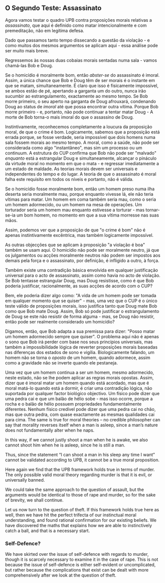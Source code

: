 ## O Segundo Teste: Assassinato

Agora vamos testar o quadro UPB contra proposições morais relativas a *assassinato*, que aqui é definido como matar intencionalmente e com premeditação, não em legítima defesa.

Dado que passamos tanto tempo dissecando a questão da violação - e como muitos dos mesmos argumentos se aplicam aqui - essa análise pode ser muito mais breve.

Regressemos às nossas duas cobaias morais sentadas numa sala - vamos chamá-las Bob e Doug.

Se o homicídio é moralmente bom, então *abster-se* do assassinato é imoral. Assim, a única chance que Bob e Doug têm de ser morais é o instante em que se matam, simultaneamente. É claro que isso é fisicamente impossível, se ambos estão de pé, apertando a garganta um do outro, nunca irão sucumbir ao estrangulamento, exactamente ao mesmo tempo. Se Bob morre primeiro, o seu aperto na garganta de Doug afrouxará, condenando Doug ao status de *imoral* até que possa encontrar outra vítima. Porque Bob morre primeiro - e, portanto, não pode continuar a tentar matar Doug - A morte de Bob torna-o mais imoral do que o assassino de Doug.

Instintivamente, reconhecemos completamente a loucura da proposição moral, de que o crime é bom. Logicamente, sabemos que a proposição está errada porque, se fosse verdade, seria impossível que dois homens numa sala fossem morais ao mesmo tempo. A moral, como a saúde, não pode ser considerada como algo "instantâneo", mas sim um processo ou um continuum. A estrutura do CUP confirma que Bob não pode ser "malvado" *enquanto* está a estrangular Doug e simultaneamente, alcançar o pináculo da virtude moral no momento em que o mata - e regressar imediatamente a um estado de maldade. As teorias morais devem ser universais e independentes do tempo e do lugar. A teoria de que o assassinato é moral falha este requisito em todos os níveis e portanto, não é válida.

Se o homicídio fosse moralmente bom, então um homem preso numa ilha deserta seria moralmente mau, porque enquanto vivesse lá, ele não teria vítimas para matar. Um homem em coma também seria mau, como o seria um homem adormecido, ou um homem na mesa de operações. Um torturador seria um homem mau enquanto estivesse a torturar - mas tornar-se-ia um bom homem, no momento em que a sua vítima morresse nas suas mãos.

Assim, podemos ver que a proposição de que "o crime é bom" não é apenas instintivamente excêntrica, mas também logicamente impossível.

As outras objecções que se aplicam à proposição "a violação é boa" também se usam aqui. O homicídio não pode ser moralmente neutro, já que os julgamentos ou acções moralmente neutros não podem ser impostos aos demais pela força e o assassinato, por definição, é infligido a outro, à força.

Também existe uma contradição básica envolvida em qualquer justificação universal para o acto de assassinato, assim como havia no acto de violação. Se Bob tentasse estrangular Doug, mas Doug resistisse, como é que Bob poderia justificar, racionalmente, as suas acções de acordo com o CUP?

Bem, ele poderia dizer algo como: "A vida de um homem pode ser tomada em qualquer momento que se quiser" - mas, uma vez que o CUP é o único teste válido de proposições morais, isso justifica tanto que Doug mate Bob como que Bob mate Doug. Assim, Bob só pode justificar o estrangulamento de Doug se este não resistir de forma alguma - mas, se Doug não resistir, então pode ser realmente considerado um homicídio?

Digamos, então, que Bob adapta a sua premissa para dizer: "Posso matar um homem adormecido sempre que quiser". O problema aqui não é apenas o sono que Bob irá perder com base nos seus princípios universais, mas também a impossibilidade lógica de reverter proposições morais baseadas nas diferenças dos estados de sono e vigília. Biologicamente falando, um homem não se torna o *oposto* de um homem, quando adormece, assim como a gravidade não se inverte quando ele pestaneja.

Uma vez que um homem continua a ser um homem, mesmo adormecido, neste estado, não se lhe podem aplicar as regras morais opostas. Assim, dizer que é imoral matar um homem quando está acordado, mas que é moral matá-lo quando está a dormir, é criar uma contradição lógica, não suportada por qualquer factor biológico objectivo. Um físico pode dizer que uma pedra cai e que um balão de hélio sobe - mas isso ocorre, porque a rocha e o balão de hélio possuem propriedades fundamentalmente diferentes. Nenhum físico credível pode dizer que uma pedra cai no chão, mas que outra pedra, com quase exactamente as mesmas qualidades cai para cima. The same is true for moral theories – no credible philosopher can say that morality reverses itself when a man is asleep, since a man’s nature does not fundamentally alter when he naps.

In this way, if we cannot justly shoot a man when he is awake, we also cannot shoot him when he is asleep, since he is still a man.

Thus, since the statement “I can shoot a man in his sleep any time I want” cannot be validated according to UPB, it cannot be a true moral proposition.

Here again we find that the UPB framework holds true in terms of murder. The only possible valid moral theory regarding murder is that it is evil, or universally banned.

We could take the same approach to the question of assault, but the arguments would be identical to those of rape and murder, so for the sake of brevity, we shall continue.

Let us now turn to the question of theft. If this framework holds true here as well, then we have hit the perfect trifecta of our instinctual moral understanding, and found rational confirmation for our existing beliefs. We have discovered the maths that explains how we are able to instinctively catch a ball, and that is a necessary start.

### Self-Defence?

We have skirted over the issue of self-defence with regards to murder, though it is scarcely necessary to examine it in the case of rape. This is not because the issue of self-defence is either self-evident or uncomplicated, but rather because the complications that exist can be dealt with more comprehensively after we look at the question of theft.